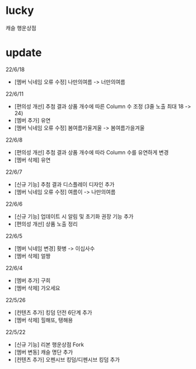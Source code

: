 # lucky

캐슬 행운상점

# update

22/6/18

- [멤버 닉네임 오류 수정] 나만의여름 -> 너만의여름

22/6/11

- [편의성 개선] 추첨 결과 상품 개수에 따른 Column 수 조정 (3줄 노출 최대 18 -> 24)
- [멤버 추가] 유연
- [멤버 닉네임 오류 수정] 봄여름가울겨울 -> 봄여름가을겨울

22/6/8

- [편의성 개선] 추첨 결과 상품 개수에 따라 Column 수를 유연하게 변경
- [멤버 삭제] 유연

22/6/7

- [신규 기능] 추첨 결과 디스플레이 디자인 추가
- [멤버 닉네임 오류 수정] 여름이 -> 나만의여름

22/6/6

- [신규 기능] 업데이트 시 알림 및 초기화 권장 기능 추가
- [편의성 개선] 상품 노출 정리

22/6/5

- [멤버 닉네임 변경] 홧병 -> 이십사수
- [멤버 삭제] 얼짱

22/6/4

- [멤버 추가] 구희
- [멤버 삭제] 가오세요

22/5/26

- [컨텐츠 추가] 킹덤 던전 6단계 추가
- [멤버 삭제] 힐해또, 탱해용

22/5/22

- [신규 기능] 리본 행운상점 Fork
- [멤버 변동] 캐슬 명단 추가
- [컨텐츠 추가] 오펜시브 킹덤/디펜시브 킹덤 추가
